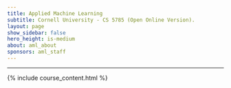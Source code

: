 ```yaml
---
title: Applied Machine Learning
subtitle: Cornell University - CS 5785 (Open Online Version).
layout: page
show_sidebar: false
hero_height: is-medium
about: aml_about
sponsors: aml_staff
---
```


***

{% include course_content.html %}
